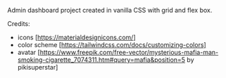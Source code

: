 Admin dashboard project created in vanilla CSS with grid and flex box.

Credits:
- icons [https://materialdesignicons.com/]
- color scheme [https://tailwindcss.com/docs/customizing-colors]
- avatar [https://www.freepik.com/free-vector/mysterious-mafia-man-smoking-cigarette_7074311.htm#query=mafia&position=5 by pikisuperstar]